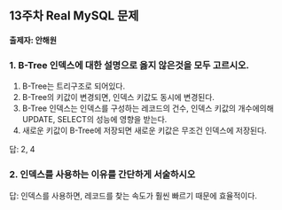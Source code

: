 ## 13주차 Real MySQL 문제
#### 출제자: 안해원

### 1. B-Tree 인덱스에 대한 설명으로 옳지 않은것을 모두 고르시오.
1) B-Tree는 트리구조로 되어있다.
2) B-Tree의 키값이 변경되면, 인덱스 키값도 동시에 변경된다.
3) B-Tree 인덱스는 인덱스를 구성하는 레코드의 건수, 인덱스 키값의 개수에의해 UPDATE, SELECT의 성능에 영향을 받는다.
4) 새로운 키값이 B-Tree에 저장되면 새로운 키값은 무조건 인덱스에 저장된다. 

답: 2, 4

### 2. 인덱스를 사용하는 이유를 간단하게 서술하시오

답: 인덱스를 사용하면, 레코드를 찾는 속도가 훨씬 빠르기 때문에 효율적이다.
